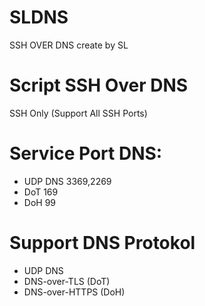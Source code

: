 # SLDNS
SSH OVER DNS create by SL

# Script SSH Over DNS
SSH Only (Support All SSH Ports)
# Service Port DNS:
* UDP DNS 3369,2269
* DoT 169
* DoH 99

# Support DNS Protokol
* UDP DNS
* DNS-over-TLS (DoT)
* DNS-over-HTTPS (DoH)
